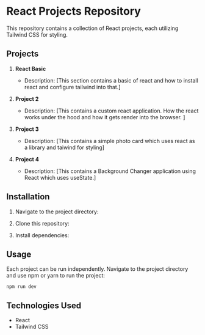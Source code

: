 # React Projects Repository

This repository contains a collection of React projects, each utilizing Tailwind CSS for styling.

## Projects

1. **React Basic**
   - Description: [This section contains a basic of react and how to install react and configure tailwind into that.]


2. **Project 2**
   - Description: [This contains a custom react application. How the react works under the hood and how it gets render into the browser. ]


3. **Project 3**
   - Description: [This contains a simple photo card which uses react as a library and taiwind for styling]

4. **Project 4**
   - Description: [This contains a Background Changer application using React which uses useState.]



## Installation
1. Navigate to the project directory:

2. Clone this repository:


3. Install dependencies:

## Usage

Each project can be run independently. Navigate to the project directory and use npm or yarn to run the project:
```
npm run dev
```



## Technologies Used

- React
- Tailwind CSS






